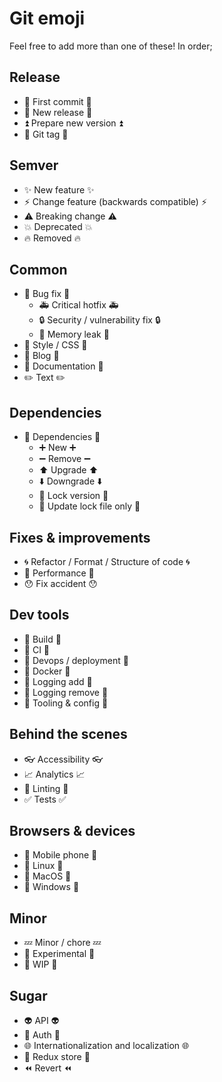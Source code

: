 # Git emoji

Feel free to add more than one of these! In order;

## Release

- 👋 First commit :wave:
- 🎉 New release :tada:
- ⏫ Prepare new version :arrow_double_up:
- 🔖 Git tag :bookmark:

## Semver

- ✨ New feature :sparkles:
- ⚡️ Change feature (backwards compatible) :zap:
- ⚠️ Breaking change :warning:
- 💥 Deprecated :boom:
- 🔥 Removed :fire:

## Common

- 🐛 Bug fix :bug:
  - 🚑 Critical hotfix :ambulance:
  - 🔒 Security / vulnerability fix :lock:
  - 🚱 Memory leak :non-potable_water:
- 🎀 Style / CSS :ribbon:
- 📄 Blog :page_facing_up:
- 📖 Documentation :book:
- ✏️ Text :pencil2:

## Dependencies

- 🔌 Dependencies :electric_plug:
  - ➕ New :heavy_plus_sign:
  - ➖ Remove :heavy_minus_sign:
  - ⬆️ Upgrade :arrow_up:
  - ⬇️ Downgrade :arrow_down:
  - 📌 Lock version :pushpin:
  - 🔄 Update lock file only :arrows_counterclockwise:

## Fixes & improvements

- 🌀 Refactor / Format / Structure of code :cyclone:
- 🐎 Performance :racehorse:
- 😯 Fix accident :hushed:

## Dev tools

- 👷 Build :construction_worker:
- 💚 CI :green_heart:
- 🚀 Devops / deployment :rocket:
- 🐳 Docker :whale:
- 🔔 Logging add :bell:
- 🔕 Logging remove :no_bell:
- 🔧 Tooling & config :wrench:

## Behind the scenes

- 👓 Accessibility :eyeglasses:
- 📈 Analytics :chart_with_upwards_trend:
- 👕 Linting :tshirt:
- ✅ Tests :white_check_mark:

## Browsers & devices

- 📱 Mobile phone :iphone:
- 🐧 Linux :penguin:
- 🍎 MacOS :apple:
- 🏁 Windows :checkered_flag:

## Minor

- 💤 Minor / chore :zzz:
- 🙏 Experimental :pray:
- 🚧 WIP :construction:

## Sugar

- 👽 ️API :alien:
- 🚥 Auth :traffic_light:
- 🌐 Internationalization and localization :globe_with_meridians:
- 💾 Redux store :floppy_disk:
- ⏪ Revert :rewind:
